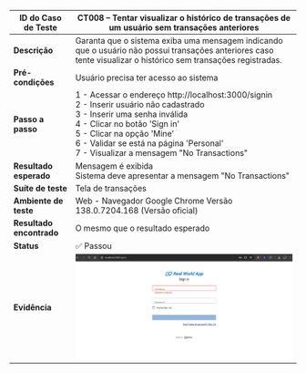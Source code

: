 | **ID do Caso de Teste** | **CT008 – Tentar visualizar o histórico de transações de um usuário sem transações anteriores** |
|--------------------------|------------------------------------------------------------|
| **Descrição** | Garanta que o sistema exiba uma mensagem indicando que o usuário não possui transações anteriores caso tente visualizar o histórico sem transações registradas. |
| **Pré-condições** | Usuário precisa ter acesso ao sistema |
| **Passo a passo** | 1 - Acessar o endereço http://localhost:3000/signin  <br>2 - Inserir usuário não cadastrado  <br>3 - Inserir uma senha inválida  <br>4 - Clicar no botão 'Sign in'  <br>5 - Clicar na opção 'Mine'  <br>6 - Validar se está na página 'Personal'  <br>7 - Visualizar a mensagem "No Transactions" |
| **Resultado esperado** | Mensagem é exibida  <br>Sistema deve apresentar a mensagem "No Transactions" |
| **Suíte de teste** | Tela de transações |
| **Ambiente de teste** | Web - Navegador Google Chrome Versão 138.0.7204.168 (Versão oficial) |
| **Resultado encontrado** | O mesmo que o resultado esperado |
| **Status** | ✅ Passou |
| **Evidência** | ![CT008](../evidencias/CT008.gif) |







